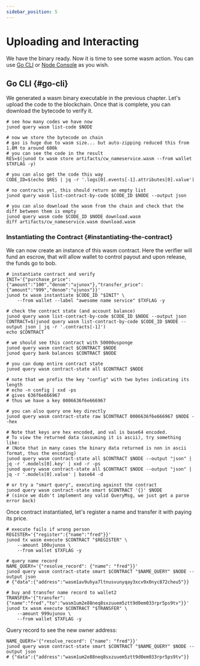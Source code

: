 ```yaml
---
sidebar_position: 5
---
```


# Uploading and Interacting

We have the binary ready. Now it is time to see some wasm action. You can use [Go CLI](#go-cli) or
[Node Console](#node-console) as you wish.

## Go CLI {#go-cli}

We generated a wasm binary executable in the previous chapter. Let's upload the code to the blockchain. Once that is
complete, you can download the bytecode to verify it.

```shell
# see how many codes we have now
junod query wasm list-code $NODE

# now we store the bytecode on chain
# gas is huge due to wasm size... but auto-zipping reduced this from 1.8M to around 600k
# you can see the code in the result
RES=$(junod tx wasm store artifacts/cw_nameservice.wasm --from wallet $TXFLAG -y)

# you can also get the code this way
CODE_ID=$(echo $RES | jq -r '.logs[0].events[-1].attributes[0].value')

# no contracts yet, this should return an empty list
junod query wasm list-contract-by-code $CODE_ID $NODE --output json

# you can also download the wasm from the chain and check that the diff between them is empty
junod query wasm code $CODE_ID $NODE download.wasm
diff artifacts/cw_nameservice.wasm download.wasm
```

### Instantiating the Contract {#instantiating-the-contract}

We can now create an instance of this wasm contract. Here the verifier will fund an escrow, that will allow wallet to
control payout and upon release, the funds go to bob.

```shell
# instantiate contract and verify
INIT='{"purchase_price":{"amount":"100","denom":"ujunox"},"transfer_price":{"amount":"999","denom":"ujunox"}}'
junod tx wasm instantiate $CODE_ID "$INIT" \
    --from wallet --label "awesome name service" $TXFLAG -y

# check the contract state (and account balance)
junod query wasm list-contract-by-code $CODE_ID $NODE --output json
CONTRACT=$(junod query wasm list-contract-by-code $CODE_ID $NODE --output json | jq -r '.contracts[-1]')
echo $CONTRACT

# we should see this contract with 50000usponge
junod query wasm contract $CONTRACT $NODE
junod query bank balances $CONTRACT $NODE

# you can dump entire contract state
junod query wasm contract-state all $CONTRACT $NODE

# note that we prefix the key "config" with two bytes indicating its length
# echo -n config | xxd -ps
# gives 636f6e666967
# thus we have a key 0006636f6e666967

# you can also query one key directly
junod query wasm contract-state raw $CONTRACT 0006636f6e666967 $NODE --hex

# Note that keys are hex encoded, and val is base64 encoded.
# To view the returned data (assuming it is ascii), try something like:
# (Note that in many cases the binary data returned is non in ascii format, thus the encoding)
junod query wasm contract-state all $CONTRACT $NODE --output "json" | jq -r '.models[0].key' | xxd -r -ps
junod query wasm contract-state all $CONTRACT $NODE --output "json" | jq -r '.models[0].value' | base64 -d

# or try a "smart query", executing against the contract
junod query wasm contract-state smart $CONTRACT '{}' $NODE
# (since we didn't implement any valid QueryMsg, we just get a parse error back)
```

Once contract instantiated, let's register a name and transfer it with paying its price.

```shell
# execute fails if wrong person
REGISTER='{"register":{"name":"fred"}}'
junod tx wasm execute $CONTRACT "$REGISTER" \
    --amount 100ujunox \
    --from wallet $TXFLAG -y

# query name record
NAME_QUERY='{"resolve_record": {"name": "fred"}}'
junod query wasm contract-state smart $CONTRACT "$NAME_QUERY" $NODE --output json
# {"data":{"address":"wasm1av9uhya7ltnusvunyqay3xcv9x0nyc872cheu5"}}

# buy and transfer name record to wallet2
TRANSFER='{"transfer":{"name":"fred","to":"wasm1um2e88neq8sxzuuem5ztt9d0em033rpr5ps9tv"}}'
junod tx wasm execute $CONTRACT "$TRANSFER" \
    --amount 999ujunox \
    --from wallet $TXFLAG -y
```

Query record to see the new owner address:

```shell
NAME_QUERY='{"resolve_record": {"name": "fred"}}'
junod query wasm contract-state smart $CONTRACT "$NAME_QUERY" $NODE --output json
# {"data":{"address":"wasm1um2e88neq8sxzuuem5ztt9d0em033rpr5ps9tv"}}
```
